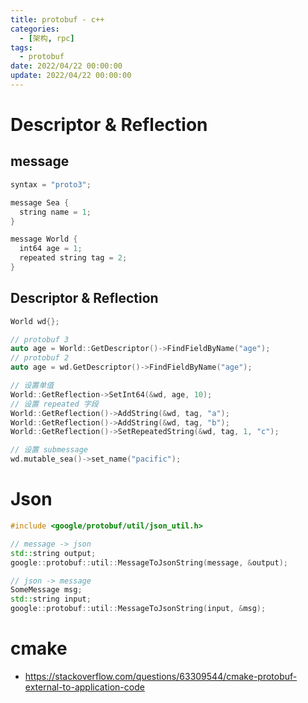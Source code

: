 ```yaml
---
title: protobuf - c++
categories: 
  - [架构, rpc]
tags:
  - protobuf
date: 2022/04/22 00:00:00
update: 2022/04/22 00:00:00
---
```


# Descriptor & Reflection

## message

```c++
syntax = "proto3";

message Sea {
  string name = 1;
}

message World {
  int64 age = 1;
  repeated string tag = 2;
}
```

## Descriptor & Reflection

```c++
World wd{};

// protobuf 3
auto age = World::GetDescriptor()->FindFieldByName("age"); 
// protobuf 2
auto age = wd.GetDescriptor()->FindFieldByName("age"); 

// 设置单值
World::GetReflection->SetInt64(&wd, age, 10);
// 设置 repeated 字段
World::GetReflection()->AddString(&wd, tag, "a");
World::GetReflection()->AddString(&wd, tag, "b");
World::GetReflection()->SetRepeatedString(&wd, tag, 1, "c");

// 设置 submessage
wd.mutable_sea()->set_name("pacific");
```

# Json

```c++
#include <google/protobuf/util/json_util.h>

// message -> json
std::string output;
google::protobuf::util::MessageToJsonString(message, &output);

// json -> message
SomeMessage msg;
std::string input;
google::protobuf::util::MessageToJsonString(input, &msg);
```

# cmake

- https://stackoverflow.com/questions/63309544/cmake-protobuf-external-to-application-code
